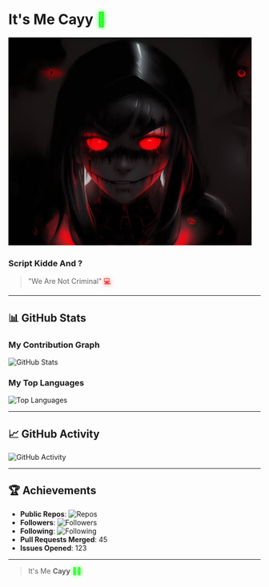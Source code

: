 # It's Me **Cayy** <span style="color: #00FF00; text-shadow: 0 0 10px #00FF00;">🖤</span>
![Profile Photo](foto.jpg)

### Script Kidde And ?
> "We Are Not Criminal" <span style="color: #FF0000; text-shadow: 0 0 10px #FF0000;">💻</span>

---

## 📊 GitHub Stats
### My Contribution Graph
![GitHub Stats](https://github-readme-stats.vercel.app/api?username=Bangcayy&show_icons=true&hide_title=true&hide_rank=true&hide=prs&count_private=true&theme=radical&bg_color=0d1117)

### My Top Languages
![Top Languages](https://github-readme-stats.vercel.app/api/top-langs/?username=Bangcayy&layout=compact&langs_count=6&theme=radical)

---

## 📈 GitHub Activity
![GitHub Activity](https://github-readme-activity-graph.cyclic.app/graph?username=Bangcayy&bg_color=0d1117&color=ff073a&line=007bff&point=00ff00)

---

## 🏆 Achievements
- **Public Repos**: ![Repos](https://img.shields.io/github/followers/Bangcayy?style=social&color=ff073a)
- **Followers**: ![Followers](https://img.shields.io/github/followers/Bangcayy?style=social&color=ff073a)
- **Following**: ![Following](https://img.shields.io/github/following/Bangcayy?style=social&color=ff073a)
- **Pull Requests Merged**: 45
- **Issues Opened**: 123

---

> It's Me **Cayy** <span style="color: #00FF00; text-shadow: 0 0 10px #00FF00;">👨‍💻</span>
